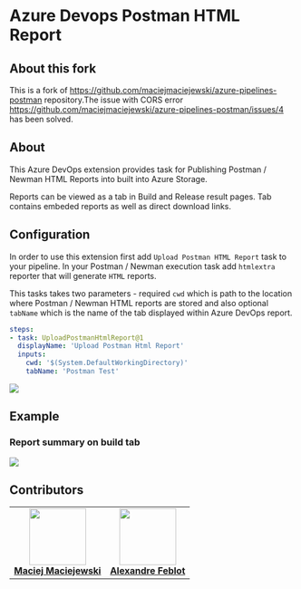 # Azure Devops Postman HTML Report
## About this fork

This is a fork of https://github.com/maciejmaciejewski/azure-pipelines-postman repository.The issue with CORS error https://github.com/maciejmaciejewski/azure-pipelines-postman/issues/4  has been solved.

## About

This Azure DevOps extension provides task for Publishing Postman / Newman HTML Reports into built into Azure Storage.

Reports can be viewed as a tab in Build and Release result pages.
Tab contains embeded reports as well as direct download links.

## Configuration

In order to use this extension first add `Upload Postman HTML Report` task to your pipeline. In your Postman / Newman execution task add `htmlextra` reporter that will generate `HTML` reports.

This tasks takes two parameters - required `cwd` which is path to the location where Postman / Newman HTML reports are stored and also optional `tabName` which is the name of the tab displayed within Azure DevOps report.

```YAML
steps:
- task: UploadPostmanHtmlReport@1
  displayName: 'Upload Postman Html Report'
  inputs:
    cwd: '$(System.DefaultWorkingDirectory)'
    tabName: 'Postman Test'
```

![](./docs/postman-report-2.png)

## Example

### Report summary on build tab

![](./docs/postman-report-1.png)

## Contributors
<!-- prettier-ignore-start -->
<!-- markdownlint-disable -->
<table>
  <tr>
      <td align="center">
      <a href="https://github.com/maciejmaciejewski">
        <img src="https://avatars1.githubusercontent.com/u/15831316?v=4" width="100px;" alt=""/>
        <br />
        <b>Maciej Maciejewski</b>
    </td>
    <td align="center">
      <a href="https://github.com/afeblot">
        <img src="https://avatars1.githubusercontent.com/u/12073123?v=4" width="100px;" alt=""/>
        <br />
        <b>Alexandre Feblot</b>
    </td>
  </tr>
</table>
<!-- markdownlint-enable -->
<!-- prettier-ignore-end -->
